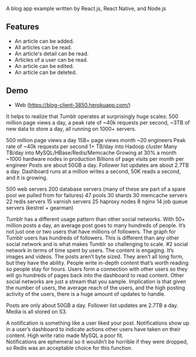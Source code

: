 A blog app example written by React.js, React Native, and Node.js

## Features

- An article can be added.
- All articles can be read.
- An article's detail can be read.
- Articles of a user can be read.
- An article can be edited.
- An article can be deleted.

## Demo

- Web (https://blog-client-3850.herokuapp.com/)

It helps to realize that Tumblr operates at surprisingly huge scales: 500 million page views a day, a peak rate of ~40k requests per second, ~3TB of new data to store a day, all running on 1000+ servers.

500 million page views a day
15B+ page views month
~20 engineers
Peak rate of ~40k requests per second
1+ TB/day into Hadoop cluster
Many TB/day into MySQL/HBase/Redis/Memcache
Growing at 30% a month
~1000 hardware nodes in production
Billions of page visits per month per engineer
Posts are about 50GB a day. Follower list updates are about 2.7TB a day.
Dashboard runs at a million writes a second, 50K reads a second, and it is growing.

500 web servers
200 database servers (many of these are part of a spare pool we pulled from for failures)
47 pools
30 shards
30 memcache servers
22 redis servers
15 varnish servers
25 haproxy nodes
8 nginx
14 job queue servers (kestrel + gearman)

Tumblr has a different usage pattern than other social networks.
With 50+ million posts a day, an average post goes to many hundreds of people. It’s not just one or two users that have millions of followers. The graph for Tumblr users has hundreds of followers. This is different than any other social network and is what makes Tumblr so challenging to scale.
#2 social network in terms of time spent by users. The content is engaging. It’s images and videos. The posts aren’t byte sized. They aren’t all long form, but they have the ability. People write in-depth content that’s worth reading so people stay for hours.
Users form a connection with other users so they will go hundreds of pages back into the dashboard to read content. Other social networks are just a stream that you sample.
Implication is that given the number of users, the average reach of the users, and the high posting activity of the users, there is a huge amount of updates to handle.

Posts are only about 50GB a day. Follower list updates are 2.7TB a day. Media is all stored on S3.

A notification is something like a user liked your post. Notifications show up in a user’s dashboard to indicate actions other users have taken on their content.
High write ratio made MySQL a poor fit.  
Notifications are ephemeral so it wouldn’t be horrible if they were dropped, so Redis was an acceptable choice for this function.
